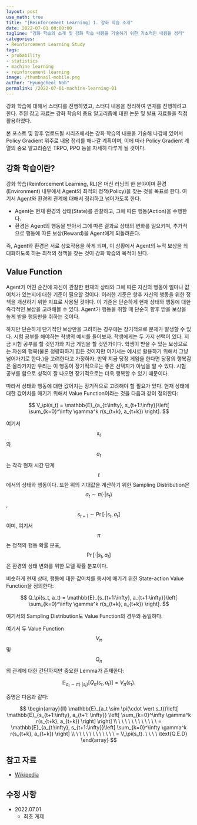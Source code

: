 ```yaml
---
layout: post
use_math: true
title: "[Reinforcement Learning] 1. 강화 학습 소개"
date: 2022-07-01 00:00:00
tagline: "강화 학습의 소개 및 강화 학습 내용을 기술하기 위한 기초적인 내용들 정리"
categories:
- Reinforcement Learning Study
tags:
- probability
- statistics
- machine learning
- reinforcement learning
image: /thumbnail-mobile.png
author: "Hyungcheol Noh"
permalink: /2022-07-01-machine-learning-01
---
```


강화 학습에 대해서 스터디를 진행하였고, 스터디 내용을 정리하여 연재를 진행하려고 한다. 주된 참고 자료는 강화 학습의 중요 알고리즘에 대한 논문 및 발표 자료들을 직접 활용하였다.

본 포스트 및 향후 업로드될 시리즈에서는 강화 학습의 내용을 기술해 나감에 있어서 Policy Gradient 위주로 내용 정리를 해나갈 계획이며, 이에 따라 Policy Gradient 계열의 중요 알고리즘인 TRPO, PPO 등을 자세히 다루게 될 것이다.

## 강화 학습이란?
강화 학습(Reinforcement Learning, RL)은 머신 러닝의 한 분야이며 환경(Environment) 내부에서 Agent의 최적의 정책(Policy)을 찾는 것을 목표로 한다. 여기서 Agent와 환경의 관계에 대해서 정리하고 넘어가도록 한다.
- Agent는 현재 환경의 상태(State)를 관찰하고, 그에 따른 행동(Action)을 수행한다.
- 환경은 Agent의 행동을 받아서 그에 따른 결과로 상태의 변화를 일으키며, 추가적으로 행동에 따른 보상(Reward)을 Agent에게 되돌려준다.

즉, Agent와 환경은 서로 상호작용을 하게 되며, 이 상황에서 Agent의 누적 보상을 최대화하도록 하는 최적의 정책을 찾는 것이 강화 학습의 목적이 된다.

## Value Function
Agent가 어떤 순간에 자신이 관찰한 현재의 상태와 그에 따른 자신의 행동이 얼마나 값어치가 있는지에 대한 기준이 필요할 것이다. 이러한 기준은 향후 자신의 행동을 위한 정책을 개선하기 위한 지표로 사용될 것이다. 이 기준은 단순하게 현재 상태와 행동에 대한 즉각적인 보상을 고려해볼 수 있다. Agent가 행동을 취할 때 단순히 향후 받을 보상을 높게 받을 행동만을 취하는 것이다.

하지만 단순하게 단기적인 보상만을 고려하는 경우에는 장기적으로 문제가 발생할 수 있다. 시험 공부를 해야하는 학생의 예시를 들어보자. 학생에게는 두 가지 선택이 있다. 지금 시험 공부를 할 것인가와 지금 게임을 할 것인가이다. 학생이 받을 수 있는 보상으로는 자신의 행복(물론 정량화하기 힘든 것이지만 여기서는 예시로 활용하기 위해서 그냥 넘어가기로 한다.)을 고려한다고 가정하자. 만약 지금 당장 게임을 한다면 당장의 행복감은 올라가지만 우리는 이 행동이 장기적으로는 좋은 선택지가 아님을 알 수 있다. 시험 공부를 함으로 성적이 잘 나오면 장기적으로는 더욱 행복할 수 있기 때문이다.

따라서 상태와 행동에 대한 값어치는 장기적으로 고려해야 할 필요가 있다. 현재 상태에 대한 값어치를 매기기 위해서 Value Function이라는 것을 다음과 같이 정의한다:

$$
V_\pi(s_t) = \mathbb{E}_{a_{t:\infty}, s_{t+1:\infty}}\left[ \sum_{k=0}^\infty \gamma^k r(s_{t+k}, a_{t+k}) \right].
$$

여기서 $$s_t$$와 $$a_t$$는 각각 현재 시간 단계 $$t$$에서의 상태와 행동이다. 또한 위의 기대값을 계산하기 위한 Sampling Distribution은 $$a_t \sim \pi(\cdot \vert s_t)$$, $$s_{t+1} \sim \Pr[\cdot \vert s_t, a_t]$$이며, 여기서 $$\pi$$는 정책의 행동 확률 분포, $$\Pr[\cdot \vert s_t, a_t]$$은 환경의 상태 변화를 위한 모델 확률 분포이다.

비슷하게 현재 상태, 행동에 대한 값어치를 동시에 매기기 위한 State-action Value Function을 정의한다:

$$
Q_\pi(s_t, a_t) = \mathbb{E}_{s_{t+1:\infty}, a_{t+1:\infty}}\left[ \sum_{k=0}^\infty \gamma^k r(s_{t+k}, a_{t+k}) \right].
$$

여기서의 Sampling Distribution도 Value Function의 경우와 동일하다.

여기서 두 Value Function $$V_\pi$$ 및 $$Q_{\pi}$$의 관계에 대한 간단하지만 중요한 Lemma가 존재한다:

$$
\mathbb{E}_{a_t \sim \pi(\cdot \vert s_t)}\left[ Q_{\pi}(s_t, a_t) \right] = V_{\pi}(s_t).
$$

증명은 다음과 같다:

$$
\begin{array}{ll}
\mathbb{E}_{a_t \sim \pi(\cdot \vert s_t)}\left[ \mathbb{E}_{s_{t+1:\infty}, a_{t+1:
\infty}} \left[ \sum_{k=0}^\infty \gamma^k r(s_{t+k}, a_{t+k}) \right] \right] \\
\ \ \ \  \ \ \ \  \ \ \ \ = \mathbb{E}_{a_{t:\infty}, s_{t+1:\infty}}\left[ \sum_{k=0}^\infty \gamma^k r(s_{t+k}, a_{t+k}) \right] \\
\ \ \ \  \ \ \ \  \ \ \ \ = V_\pi(s_t). \ \ \ \ \text{Q.E.D}
\end{array}
$$

## 참고 자료
- [Wikipedia](https://en.wikipedia.org/wiki/Reinforcement_learning)

## 수정 사항
- 2022.07.01
    - 최초 게제